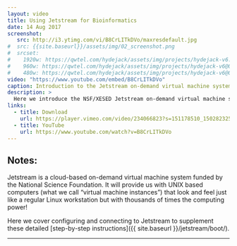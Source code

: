 ```yaml
---
layout: video
title: Using Jetstream for Bioinformatics
date: 14 Aug 2017
screenshot:
   src: http://i3.ytimg.com/vi/B8CrLITkDVo/maxresdefault.jpg
#  src: {{site.baseurl}}/assets/img/02_screenshot.png
#  srcset:
#    1920w: https://qwtel.com/hydejack/assets/img/projects/hydejack-v6.jpg
#    960w: https://qwtel.com/hydejack/assets/img/projects/hydejack-v6@0,5x.jpg
#    480w: https://qwtel.com/hydejack/assets/img/projects/hydejack-v6@0,25x.jpg
video: "https://www.youtube.com/embed/B8CrLITkDVo"
caption: Introduction to the Jetstream on-demand virtual machine system.
description: >
  Here we introduce the NSF/XESED Jetstream on-demand virtual machine system that we will use for large-scale bioinformatics calculations during this course.
links:
  - title: Download
    url: https://player.vimeo.com/video/234066823?s=151178510_1502823257_930cd93766f9b7a24ee19002da57b6a1&loc=external&context=Vimeo%5CController%5CClipController.main&download=1
  - title: YouTube
    url: https://www.youtube.com/watch?v=B8CrLITkDVo
---
```


## Notes:  
Jetstream is a cloud-based on-demand virtual machine system funded by the National Science Foundation. It will provide us with UNIX based computers (what we call “virtual machine instances”) that look and feel just like a regular Linux workstation but with thousands of times the computing power!

Here we cover configuring and connecting to Jetstream to supplement these detailed [step-by-step instructions]({{ site.baseurl }}/jetstream/boot/).

***

